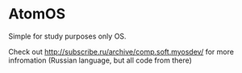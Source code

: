 # AtomOS
Simple for study purposes only OS.

Check out http://subscribe.ru/archive/comp.soft.myosdev/ for more infromation (Russian language, but all code from there)
